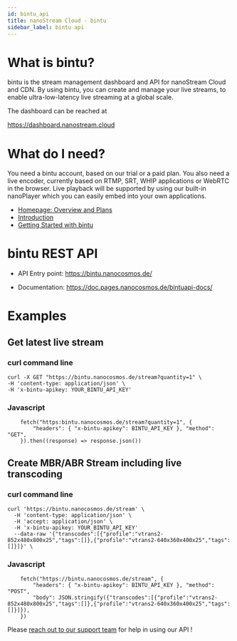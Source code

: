 ```yaml
---
id: bintu_api
title: nanoStream Cloud - bintu
sidebar_label: bintu api
---
```


# What is bintu?

bintu is the stream management dashboard and API for nanoStream Cloud and CDN. By using bintu, you can create and manage your live streams, to enable ultra-low-latency live streaming at a global scale.

The dashboard can be reached at 

https://dashboard.nanostream.cloud

# What do I need?

You need a bintu account, based on our trial or a paid plan. 
You also need a live encoder, currently based on RTMP, SRT, WHIP applications or WebRTC in the browser.
Live playback will be supported by using our built-in nanoPlayer which you can easily embed into your own applications.

* [Homepage: Overview and Plans](https://www.nanocosmos.de/cloud)
* [Introduction](cloud_introduction)
* [Getting Started with bintu](cloud_getting_started)

# bintu REST API 

- API Entry point: https://bintu.nanocosmos.de/

- Documentation: https://doc.pages.nanocosmos.de/bintuapi-docs/

# Examples

## Get latest live stream

### curl command line 

```
curl -X GET "https://bintu.nanocosmos.de/stream?quantity=1" \
-H 'content-type: application/json' \
-H 'x-bintu-apikey: YOUR_BINTU_API_KEY' 
```

### Javascript

```
    fetch("https:bintu.nanocosmos.de/stream?quantity=1", {
        "headers": { "x-bintu-apikey": BINTU_API_KEY }, "method": "GET",
    }).then((response) => response.json())
```

## Create MBR/ABR Stream including live transcoding

### curl command line

```
curl 'https://bintu.nanocosmos.de/stream' \
  -H 'content-type: application/json' \
  -H 'accept: application/json' \
  -H 'x-bintu-apikey: YOUR_BINTU_API_KEY' 
  --data-raw '{"transcodes":[{"profile":"vtrans2-852x480x800x25","tags":[]},{"profile":"vtrans2-640x360x400x25","tags":[]}]}' \
```

### Javascript

```
    fetch("https://bintu.nanocosmos.de/stream", {
        "headers": { "x-bintu-apikey": BINTU_API_KEY }, "method": "POST",
        "body": JSON.stringify({"transcodes":[{"profile":"vtrans2-852x480x800x25","tags":[]},{"profile":"vtrans2-640x360x400x25","tags":[]}]}),
    })
```

Please [reach out to our support team](https://www.nanocosmos.de/support) for help in using our API !
